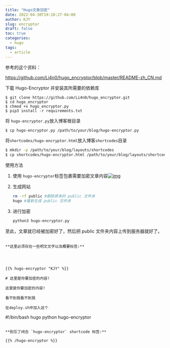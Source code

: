 ```yaml
---
title: "Hugo文章加密"
date: 2022-04-30T19:10:27-04:00
author: KJY
slug: encryptor
draft: false
toc: true
categories:  
  - hugo
tags:        
  - article
---
```


参考的这个资料：

https://github.com/Li4n0/hugo_encryptor/blob/master/README-zh_CN.md

下载 Hugo-Encryptor 并安装其所需要的依赖库

```
$ git clone https://github.com/Li4n0/hugo_encryptor.git
$ cd hugo_encryptor
$ chmod +x hugo_encryptor.py
$ pip3 install -r requirements.txt
```

将 `hugo-encryptor.py`放入博客根目录

```bash
$ cp hugo-encryptor.py /path/to/your/blog/hugo-encryptor.py
```

将`shortcodes/hugo-encryptor.html`放入博客`shortcodes`目录

```bash
$ mkdir -p /path/to/your/blog/layouts/shortcodes
$ cp shortcodes/hugo-encryptor.html /path/to/your/blog/layouts/shortcodes/hugo-encryptor.html
```

使用方法


1. 使用 `hugo-encryptor`标签包裹需要加密文章内容[![img](https://www.10101.io/usr/uploads/2021/06/1320048532.png)](https://www.10101.io/usr/uploads/2021/06/1320048532.png)

   

2. 生成网站

   ```bash
   rm -rf public #删除原来的 public 文件夹
   hugo #重新生成 public 文件夹
   ```

3. 进行加密

   ```bash
   python3 hugo-encryptor.py
   ```

至此，文章就已经被加密好了，然后把 public 文件夹内容上传到服务器就好了。

##  

```
**这里必须存在一些明文文字以及概要标签:**




{{% hugo-encryptor "KJY" %}}

# 这里是你要加密的内容!

这里是你要加密的内容!

看不到我看不到我

在deploy.sh中加入这个

```
#!/bin/bash
hugo
python hugo-encryptor
```

**别忘了闭合 `hugo-encryptor` shortcode 标签:**

{{% /hugo-encryptor %}}
```